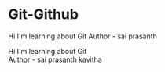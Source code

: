 # Git-Github
Hi I'm learning about Git
Author  - sai prasanth


Hi I'm learning about Git
<br>
Author  - sai prasanth kavitha
